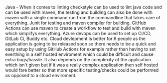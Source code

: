 Java - When it comes to linting checkstyle can be used to lint java code and can be used with maven, the testing
and building can also be done with maven with a single command run from the commandline that takes care of everything.
Junit for testing and maven compiler for building. GitHub Actions can use maven to create
a workflow to test and build with maven which simplifys everything. Azure devops can be used to set up CI/CD, GitLab Ci, Buddy etc.
Cloud devlepment is better for 6 people as the application is going to be released soon so there needs to be a quick and easy setup
by using GitHub Actions for example rather than having to set everthing in a self hosted enviroment which
could be difficult and cause extra bugs/hassle. It also depends on the complexity of the application
which isn't given but if it was a really complex application then self hosted would fare better so that
more specific testing/checks could be performed as opposed to a cloud enviroment.